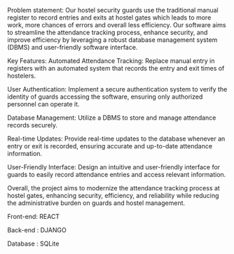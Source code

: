Problem statement:
Our hostel security guards use the traditional manual register to record entries and exits at hostel gates which leads to more work, more chances of errors and overall less efficiency. Our software aims to streamline the attendance tracking process, enhance security, and improve efficiency by leveraging a robust database management system (DBMS) and user-friendly software interface.

Key Features:
Automated Attendance Tracking: Replace manual entry in registers with an automated system that records the entry and exit times of hostelers.

User Authentication: Implement a secure authentication system to verify the identity of guards accessing the software, ensuring only authorized personnel can operate it.

Database Management: Utilize a DBMS to store and manage attendance records securely.

Real-time Updates: Provide real-time updates to the database whenever an entry or exit is recorded, ensuring accurate and up-to-date attendance information.

User-Friendly Interface: Design an intuitive and user-friendly interface for guards to easily record attendance entries and access relevant information.


Overall, the project aims to modernize the attendance tracking process at hostel gates, enhancing security, efficiency, and reliability while reducing the administrative burden on guards and hostel management.

Front-end: REACT

Back-end : DJANGO

Database : SQLite
